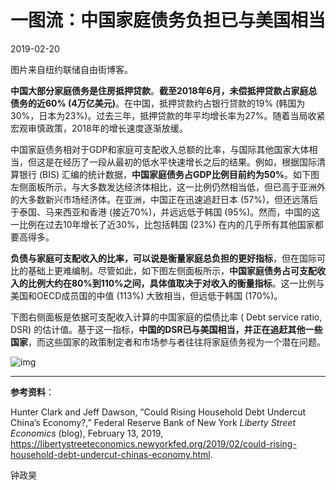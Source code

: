 # 一图流：中国家庭债务负担已与美国相当

2019-02-20

图片来自纽约联储自由街博客。

**中国大部分家庭债务是住房抵押贷款**。**截至2018年6月，未偿抵押贷款占家庭总债务的近60% (4万亿美元)**。在中国，抵押贷款约占银行贷款的19% (韩国为30%，日本为23%)。过去三年，抵押贷款的年平均增长率为27%。随着当局收紧宏观审慎政策，2018年的增长速度逐渐放缓。

中国家庭债务相对于GDP和家庭可支配收入总额的比率，与国际其他国家大体相当，但这是在经历了一段从最初的低水平快速增长之后的结果。例如，根据国际清算银行 (BIS) 汇编的统计数据，**中国家庭债务占GDP比例目前约为50%**。如下图左侧面板所示，与大多数发达经济体相比，这一比例仍然相当低，但已高于亚洲外的大多数新兴市场经济体。在亚洲，中国正在迅速追赶日本 (57%)，但还远落后于泰国、马来西亚和香港 (接近70%)，并远远低于韩国 (95%)。然而，中国的这一比例在过去10年增长了近30%，比包括韩国 (23%) 在内的几乎所有其他国家都要高得多。

**负债与家庭可支配收入的比率，可以说是衡量家庭总负担的更好指标**，但在国际可比的基础上更难编制。尽管如此，如下图左侧面板所示，**中国家庭债务占可支配收入的比例大约在80%到110%之间，具体值取决于对收入的衡量指标**。这一比例与美国和OECD成员国的中值 (113%) 大致相当，但远低于韩国 (170%)。

下图右侧面板是依据可支配收入计算的中国家庭的偿债比率 ( Debt service ratio, DSR) 的估计值。基于这一指标，**中国的DSR已与美国相当，并正在追赶其他一些国家**，而这些国家的政策制定者和市场参与者往往将家庭债务视为一个潜在问题。

![img](https://rocks.wisburg.com/3b5bc6f1-431f-4d68-bc23-531704b47267)

------

**参考资料**：

Hunter Clark and Jeff Dawson, “Could Rising Household Debt Undercut China’s Economy?,” Federal Reserve Bank of New York *Liberty Street Economics* (blog), February 13, 2019, <https://libertystreeteconomics.newyorkfed.org/2019/02/could-rising-household-debt-undercut-chinas-economy.html>.

钟政昊